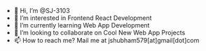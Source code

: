 - 👋 Hi, I’m @SJ-3103
- 👀 I’m interested in Frontend React Development
- 🌱 I’m currently learning Web App Development
- 💞️ I’m looking to collaborate on Cool New Web App Projects
- 📫 How to reach me? Mail me at jshubham579[at]gmail[dot]com

<!---
SJ-3103/SJ-3103 is a ✨ special ✨ repository because its `README.md` (this file) appears on your GitHub profile.
You can click the Preview link to take a look at your changes.
--->
